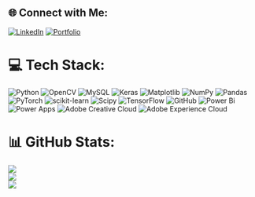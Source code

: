## 🌐 Connect with Me:
[![LinkedIn](https://img.shields.io/badge/LinkedIn-%230077B5.svg?style=for-the-badge&logo=linkedin&logoColor=white)](https://www.linkedin.com/in/vikhyat-bansal/)
[![Portfolio](https://img.shields.io/badge/Portfolio-%23000000.svg?style=for-the-badge&logo=firefox&logoColor=#FF7139)](https://vikhyatbansal.github.io/)

# 💻 Tech Stack:
![Python](https://img.shields.io/badge/python-%2300ff00?style=for-the-badge&logo=python&logoColor=black) 
![OpenCV](https://img.shields.io/badge/opencv-%2300ffff?style=for-the-badge&logo=opencv&logoColor=black) 
![MySQL](https://img.shields.io/badge/mysql-%23ff00ff?style=for-the-badge&logo=mysql&logoColor=black) 
![Keras](https://img.shields.io/badge/Keras-%23ffff00?style=for-the-badge&logo=Keras&logoColor=black) 
![Matplotlib](https://img.shields.io/badge/Matplotlib-%2300ff7f?style=for-the-badge&logo=Matplotlib&logoColor=black) 
![NumPy](https://img.shields.io/badge/numpy-%238a2be2?style=for-the-badge&logo=numpy&logoColor=black) 
![Pandas](https://img.shields.io/badge/pandas-%23ff1493?style=for-the-badge&logo=pandas&logoColor=black) 
![PyTorch](https://img.shields.io/badge/PyTorch-%23ffa500?style=for-the-badge&logo=PyTorch&logoColor=black) 
![scikit-learn](https://img.shields.io/badge/scikit--learn-%238080ff?style=for-the-badge&logo=scikit-learn&logoColor=black) 
![Scipy](https://img.shields.io/badge/SciPy-%2300fa9a?style=for-the-badge&logo=scipy&logoColor=black) 
![TensorFlow](https://img.shields.io/badge/TensorFlow-%23ff6347?style=for-the-badge&logo=TensorFlow&logoColor=black) 
![GitHub](https://img.shields.io/badge/github-%23333333?style=for-the-badge&logo=github&logoColor=white) 
![Power Bi](https://img.shields.io/badge/power_bi-%23ffeb3b?style=for-the-badge&logo=powerbi&logoColor=black)
![Power Apps](https://img.shields.io/badge/Power_Apps-%237F00FF?style=for-the-badge&logo=Power%20Apps&logoColor=white)
![Adobe Creative Cloud](https://img.shields.io/badge/Adobe_Creative_Cloud-%23DA1F26?style=for-the-badge&logo=Adobe%20Creative%20Cloud&logoColor=white)
![Adobe Experience Cloud](https://img.shields.io/badge/Adobe_Experience_Cloud-%23454B1B?style=for-the-badge&logo=Adobe&logoColor=white)

# 📊 GitHub Stats:
![](https://awesome-github-stats.azurewebsites.net/user-stats/VikhyatBansal?theme=blue-green)<br/>
![](https://github-readme-streak-stats.herokuapp.com/?user=VikhyatBansal&theme=blue-green&hide_border=false)<br/>
![](https://github-readme-stats.vercel.app/api/top-langs/?username=VikhyatBansal&theme=blue-green&hide_border=false&include_all_commits=true&count_private=false&layout=compact)
